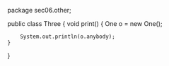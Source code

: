 package sec06.other;

public class Three {
	void print() {
		One o = new One();

		System.out.println(o.anybody);
	}
}
